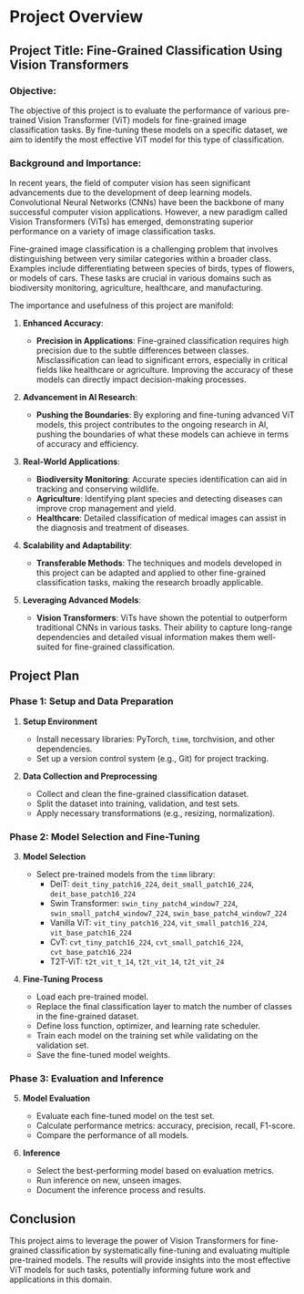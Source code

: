 # Project Overview

## Project Title: Fine-Grained Classification Using Vision Transformers

### Objective:
The objective of this project is to evaluate the performance of various pre-trained Vision Transformer (ViT) models for fine-grained image classification tasks. By fine-tuning these models on a specific dataset, we aim to identify the most effective ViT model for this type of classification.

### Background and Importance:

In recent years, the field of computer vision has seen significant advancements due to the development of deep learning models. Convolutional Neural Networks (CNNs) have been the backbone of many successful computer vision applications. However, a new paradigm called Vision Transformers (ViTs) has emerged, demonstrating superior performance on a variety of image classification tasks.

Fine-grained image classification is a challenging problem that involves distinguishing between very similar categories within a broader class. Examples include differentiating between species of birds, types of flowers, or models of cars. These tasks are crucial in various domains such as biodiversity monitoring, agriculture, healthcare, and manufacturing.

The importance and usefulness of this project are manifold:

1. **Enhanced Accuracy**:
   - **Precision in Applications**: Fine-grained classification requires high precision due to the subtle differences between classes. Misclassification can lead to significant errors, especially in critical fields like healthcare or agriculture. Improving the accuracy of these models can directly impact decision-making processes.

2. **Advancement in AI Research**:
   - **Pushing the Boundaries**: By exploring and fine-tuning advanced ViT models, this project contributes to the ongoing research in AI, pushing the boundaries of what these models can achieve in terms of accuracy and efficiency.

3. **Real-World Applications**:
   - **Biodiversity Monitoring**: Accurate species identification can aid in tracking and conserving wildlife.
   - **Agriculture**: Identifying plant species and detecting diseases can improve crop management and yield.
   - **Healthcare**: Detailed classification of medical images can assist in the diagnosis and treatment of diseases.

4. **Scalability and Adaptability**:
   - **Transferable Methods**: The techniques and models developed in this project can be adapted and applied to other fine-grained classification tasks, making the research broadly applicable.

5. **Leveraging Advanced Models**:
   - **Vision Transformers**: ViTs have shown the potential to outperform traditional CNNs in various tasks. Their ability to capture long-range dependencies and detailed visual information makes them well-suited for fine-grained classification.

## Project Plan

### Phase 1: Setup and Data Preparation

1. **Setup Environment**
   - Install necessary libraries: PyTorch, `timm`, torchvision, and other dependencies.
   - Set up a version control system (e.g., Git) for project tracking.

2. **Data Collection and Preprocessing**
   - Collect and clean the fine-grained classification dataset.
   - Split the dataset into training, validation, and test sets.
   - Apply necessary transformations (e.g., resizing, normalization).

### Phase 2: Model Selection and Fine-Tuning

3. **Model Selection**
   - Select pre-trained models from the `timm` library:
     - DeiT: `deit_tiny_patch16_224`, `deit_small_patch16_224`, `deit_base_patch16_224`
     - Swin Transformer: `swin_tiny_patch4_window7_224`, `swin_small_patch4_window7_224`, `swin_base_patch4_window7_224`
     - Vanilla ViT: `vit_tiny_patch16_224`, `vit_small_patch16_224`, `vit_base_patch16_224`
     - CvT: `cvt_tiny_patch16_224`, `cvt_small_patch16_224`, `cvt_base_patch16_224`
     - T2T-ViT: `t2t_vit_t_14`, `t2t_vit_14`, `t2t_vit_24`

4. **Fine-Tuning Process**
   - Load each pre-trained model.
   - Replace the final classification layer to match the number of classes in the fine-grained dataset.
   - Define loss function, optimizer, and learning rate scheduler.
   - Train each model on the training set while validating on the validation set.
   - Save the fine-tuned model weights.

### Phase 3: Evaluation and Inference

5. **Model Evaluation**
   - Evaluate each fine-tuned model on the test set.
   - Calculate performance metrics: accuracy, precision, recall, F1-score.
   - Compare the performance of all models.

6. **Inference**
   - Select the best-performing model based on evaluation metrics.
   - Run inference on new, unseen images.
   - Document the inference process and results.

## Conclusion

This project aims to leverage the power of Vision Transformers for fine-grained classification by systematically fine-tuning and evaluating multiple pre-trained models. The results will provide insights into the most effective ViT models for such tasks, potentially informing future work and applications in this domain.
